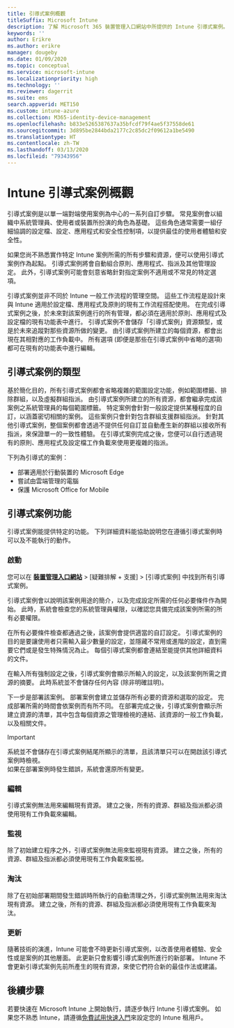 ```yaml
---
title: 引導式案例概觀
titleSuffix: Microsoft Intune
description: 了解 Microsoft 365 裝置管理入口網站中所提供的 Intune 引導式案例。
keywords: ''
author: Erikre
ms.author: erikre
manager: dougeby
ms.date: 01/09/2020
ms.topic: conceptual
ms.service: microsoft-intune
ms.localizationpriority: high
ms.technology: ''
ms.reviewer: dagerrit
ms.suite: ems
search.appverid: MET150
ms.custom: intune-azure
ms.collection: M365-identity-device-management
ms.openlocfilehash: b833e5265387637a35bfcdf79f4ae5f37558de61
ms.sourcegitcommit: 3d895be2844bda2177c2c85dc2f09612a1be5490
ms.translationtype: HT
ms.contentlocale: zh-TW
ms.lasthandoff: 03/13/2020
ms.locfileid: "79343956"
---
```

# <a name="intune-guided-scenarios-overview"></a>Intune 引導式案例概觀 

引導式案例是以單一端對端使用案例為中心的一系列自訂步驟。 常見案例會以組織中系統管理員、使用者或裝置所扮演的角色為基礎。 這些角色通常需要一組仔細協調的設定檔、設定、應用程式和安全性控制項，以提供最佳的使用者體驗和安全性。    

如果您尚不熟悉實作特定 Intune 案例所需的所有步驟和資源，便可以使用引導式案例作為起點。 引導式案例將會自動組合原則、應用程式、指派及其他管理設定。 此外，引導式案例可能會刻意省略針對指定案例不適用或不常見的特定選項。 

引導式案例並非不同於 Intune 一般工作流程的管理空間。 這些工作流程是設計來與 Intune 適用於設定檔、應用程式及原則的現有工作流程搭配使用。 在完成引導式案例之後，於未來對該案例進行的所有管理，都必須在適用於原則、應用程式及設定檔的現有功能表中進行。 引導式案例不會儲存「引導式案例」資源類型，或是於未來追蹤對那些資源所做的變更。 由引導式案例所建立的每個資源，都會出現在其相對應的工作負載中。 所有選項 (即便是那些在引導式案例中省略的選項) 都可在現有的功能表中進行編輯。  

## <a name="types-of-guided-scenarios"></a>引導式案例的類型 

基於簡化目的，所有引導式案例都會省略複雜的範圍設定功能，例如範圍標籤、排除群組，以及虛擬群組指派。 由引導式案例所建立的所有資源，都會繼承完成該案例之系統管理員的每個範圍標籤。 特定案例會針對一般設定提供某種程度的自訂，以涵蓋密切相關的案例。 這些案例只會針對包含群組支援群組指派。 針對其他引導式案例，整個案例都會透過不提供任何自訂並自動產生新的群組以接收所有指派，來保證單一的一致性體驗。 在引導式案例完成之後，您便可以自行透過現有的原則、應用程式及設定檔工作負載來使用更複雜的指派。  

下列為引導式的案例： 
- 部署適用於行動裝置的 Microsoft Edge 
- 嘗試由雲端管理的電腦
- 保護 Microsoft Office for Mobile 

## <a name="guided-scenario-functionality"></a>引導式案例功能 

引導式案例能提供特定的功能。 下列詳細資料能協助說明您在遵循引導式案例時可以及不能執行的動作。

### <a name="launching"></a>啟動  

您可以在 **[裝置管理入口網站](https://devicemanagement.microsoft.com)**  > [疑難排解 + 支援]   > [引導式案例]  中找到所有引導式案例。 

引導式案例會以說明該案例用途的簡介，以及完成設定所需的任何必要條件作為開始。 此時，系統會檢查您的系統管理員權限，以確認您具備完成該案例所需的所有必要權限。  

在所有必要條件檢查都通過之後，該案例會提供適當的自訂設定。 引導式案例的目的是要讓使用者只需輸入最少數量的設定，並隱藏不常用或進階的設定，直到需要它們或是發生特殊情況為止。 每個引導式案例都會連結至能提供其他詳細資料的文件。 

在輸入所有強制設定之後，引導式案例會顯示所輸入的設定，以及該案例所需之資源的摘要。 此時系統並不會儲存任何內容 (除非明確註明)。

下一步是部署該案例。 部署案例會建立並儲存所有必要的資源和選取的設定。 完成部署所需的時間會依案例而有所不同。 在部署完成之後，引導式案例會顯示所建立資源的清單，其中包含每個資源之管理檢視的連結、該資源的一般工作負載，以及相關文件。 

> [!IMPORTANT]
> 系統並不會儲存在引導式案例結尾所顯示的清單，且該清單只可以在開啟該引導式案例時檢視。  
如果在部署案例時發生錯誤，系統會還原所有變更。 

### <a name="editing"></a>編輯 

引導式案例無法用來編輯現有資源。 建立之後，所有的資源、群組及指派都必須使用現有工作負載來編輯。

### <a name="monitoring"></a>監視 

除了初始建立程序之外，引導式案例無法用來監視現有資源。 建立之後，所有的資源、群組及指派都必須使用現有工作負載來監視。 

### <a name="retiring"></a>淘汰 

除了在初始部署期間發生錯誤時所執行的自動清理之外，引導式案例無法用來淘汰現有資源。 建立之後，所有的資源、群組及指派都必須使用現有工作負載來淘汰。 

### <a name="updating"></a>更新

隨著技術的演進，Intune 可能會不時更新引導式案例，以改善使用者體驗、安全性或是案例的其他層面。 此更新只會影響引導式案例所進行的新部署。 Intune 不會更新引導式案例先前所產生的現有資源，來使它們符合新的最佳作法或建議。  

## <a name="next-steps"></a>後續步驟

若要快速在 Microsoft Intune 上開始執行，請逐步執行 Intune 引導式案例。 如果您不熟悉 Intune，請遵循[免費試用快速入門](free-trial-sign-up.md)來設定您的 Intune 租用戶。
